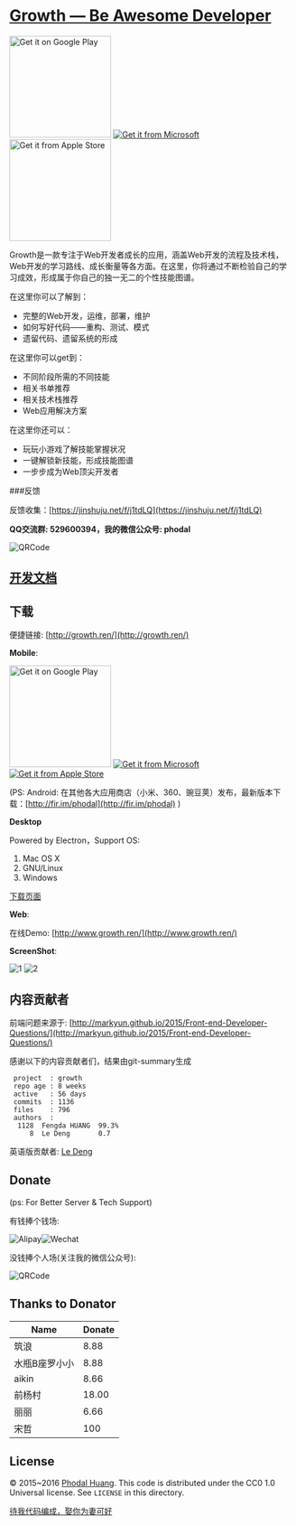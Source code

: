 [Growth — Be Awesome Developer](http://growth.ren/) 
===

<a href="https://play.google.com/store/apps/details?id=ren.growth&utm_source=global_co&utm_medium=prtnr&utm_content=Mar2515&utm_campaign=PartBadge&pcampaignid=MKT-AC-global-none-all-co-pr-py-PartBadges-Oct1515-1"><img alt="Get it on Google Play" src="https://play.google.com/intl/en_us/badges/images/apps/en-play-badge-border.png" width="180"/></a>
<a href="http://windowsphone.com/s?appid=a6022e5d-b101-4d8f-a836-d3bfb6fd73ef"><img src="https://assets.windowsphone.com/8d997df3-5b6e-496c-88b3-e3f40117c8fd/English-get-it-from-MS_InvariantCulture_Default.png" srcset="https://assets.windowsphone.com/0100c7e5-1455-40bc-a351-b77d2801ad5a/English_get-it-from-MS_InvariantCulture_Default.png 2x"  alt="Get it from Microsoft" /></a>
<a href="https://itunes.apple.com/cn/app/growth/id1078807522?l=zh&ls=1&mt=8"><img src="./docs/apple.png" width="180" alt="Get it from Apple Store" /></a>

Growth是一款专注于Web开发者成长的应用，涵盖Web开发的流程及技术栈，Web开发的学习路线、成长衡量等各方面。在这里，你将通过不断检验自己的学习成效，形成属于你自己的独一无二的个性技能图谱。

在这里你可以了解到：

 - 完整的Web开发，运维，部署，维护
 - 如何写好代码——重构、测试、模式
 - 遗留代码、遗留系统的形成

在这里你可以get到：

 - 不同阶段所需的不同技能
 - 相关书单推荐
 - 相关技术栈推荐
 - Web应用解决方案

在这里你还可以：

 - 玩玩小游戏了解技能掌握状况
 - 一键解锁新技能，形成技能图谱 
 - 一步步成为Web顶尖开发者 

###反馈

反馈收集：[https://jinshuju.net/f/j1tdLQ](https://jinshuju.net/f/j1tdLQ)

**QQ交流群: 529600394，我的微信公众号: phodal**

![QRCode](www/img/wechat.jpg)


[开发文档](./docs)
---

下载
---

便捷链接: [http://growth.ren/](http://growth.ren/)

**Mobile**:

<a href="https://play.google.com/store/apps/details?id=ren.growth&utm_source=global_co&utm_medium=prtnr&utm_content=Mar2515&utm_campaign=PartBadge&pcampaignid=MKT-AC-global-none-all-co-pr-py-PartBadges-Oct1515-1"><img alt="Get it on Google Play" src="https://play.google.com/intl/en_us/badges/images/apps/en-play-badge-border.png" width="180"/></a>
<a href="http://windowsphone.com/s?appid=a6022e5d-b101-4d8f-a836-d3bfb6fd73ef"><img src="https://assets.windowsphone.com/8d997df3-5b6e-496c-88b3-e3f40117c8fd/English-get-it-from-MS_InvariantCulture_Default.png" srcset="https://assets.windowsphone.com/0100c7e5-1455-40bc-a351-b77d2801ad5a/English_get-it-from-MS_InvariantCulture_Default.png 2x"  alt="Get it from Microsoft" /></a>
<a href="https://itunes.apple.com/cn/app/growth/id1078807522?l=zh&ls=1&mt=8" width="180"><img src="./docs/apple.png" alt="Get it from Apple Store" /></a>

(PS: Android: 在其他各大应用商店（小米、360、豌豆荚）发布，最新版本下载：[http://fir.im/phodal](http://fir.im/phodal) )

**Desktop**

Powered by Electron，Support OS:

1. Mac OS X
2. GNU/Linux
3. Windows

[下载页面](https://github.com/phodal/growth/releases)

**Web**:

在线Demo: [http://www.growth.ren/](http://www.growth.ren/)

**ScreenShot**:
 
![1](screenshot/1.pic.jpg)
![2](screenshot/2.pic.jpg)

内容贡献者
---

前端问题来源于: [http://markyun.github.io/2015/Front-end-Developer-Questions/](http://markyun.github.io/2015/Front-end-Developer-Questions/)

感谢以下的内容贡献者们，结果由git-summary生成

     project  : growth
     repo age : 8 weeks
     active   : 56 days
     commits  : 1136
     files    : 796
     authors  :
      1128	Fengda HUANG  99.3%
         8	Le Deng       0.7

英语版贡献者:  [Le Deng](https://github.com/raydeng83)

Donate
---

(ps: For Better Server & Tech Support)

有钱捧个钱场:

![Alipay](./docs/alipay.png)![Wechat](./docs/wechat.png)


没钱捧个人场(关注我的微信公众号):

![QRCode](www/img/wechat.jpg)

Thanks to Donator
---

Name | Donate
-----|----
筑浪 | 8.88
水瓶B座罗小小 | 8.88
aikin | 8.66
前杨村 | 18.00
丽丽 | 6.66
宋哲 | 100

License
---

© 2015~2016 [Phodal Huang](https://www.phodal.com). This code is distributed under the CC0 1.0 Universal license. See `LICENSE` in this directory.

[待我代码编成，娶你为妻可好](http://www.xuntayizhan.com/person/ji-ke-ai-qing-zhi-er-shi-dai-wo-dai-ma-bian-cheng-qu-ni-wei-qi-ke-hao-wan/)
